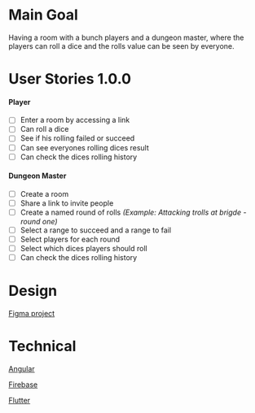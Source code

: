 # Main Goal
Having a room with a bunch players and a dungeon master, where the players can roll a dice and the rolls value can be seen by everyone.

# User Stories 1.0.0
#### Player
- [ ] Enter a room by accessing a link
- [ ] Can roll a dice
- [ ] See if his rolling failed or succeed
- [ ] Can see everyones rolling dices result
- [ ] Can check the dices rolling history

#### Dungeon Master
- [ ] Create a room
- [ ] Share a link to invite people
- [ ] Create a named round of rolls _(Example: Attacking trolls at brigde - round one)_
- [ ] Select a range to succeed and a range to fail
- [ ] Select players for each round
- [ ] Select which dices players should roll
- [ ] Can check the dices rolling history

# Design
[Figma project](https://www.figma.com/file/qglV9g2aNH6ds7A7a8eHCK)

# Technical
[Angular](https://angular.io/start)

[Firebase](https://firebase.google.com/docs/cli)

[Flutter](https://flutter.dev/docs/get-started/install) 

